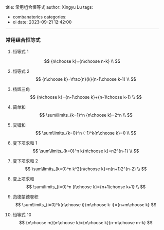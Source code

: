 title: 常用组合恒等式
author: Xingyu Lu
tags:
  - combanatorics
categories:
  - oi
date: 2023-09-21 12:42:00
---
### 常用组合恒等式

1. 恒等式 1

$$
{n\choose k}={n\choose n-k} \\
$$

2. 恒等式 2
$$
{n\choose k}=\frac{n}{k}{n-1\choose k-1} \\
$$

3. 杨辉三角
$$
{n\choose k}={n-1\choose k}+{n-1\choose k-1} \\
$$

4. 简单和
$$
\sum\limits_{k=1}^n {n\choose k}=2^n \\
$$

5. 交错和
$$
\sum\limits_{k=0}^n (-1)^k{n\choose k}=0 \\
$$

6. 变下项求和 1
$$
\sum\limits_{k=0}^n k{n\choose k}=n2^{n-1} \\
$$

7. 变下项求和 2
$$
\sum\limits_{k=0}^n k^2{n\choose k}=n(n+1)2^{n-2} \\
$$

8. 变上项求和
$$
\sum\limits_{i=0}^n {i\choose k}={n+1\choose k+1} \\
$$

9. 范德蒙德卷积
$$
\sum\limits_{i=0}^k{n\choose i}{m\choose k-i}={n+m\choose k}
$$

10. 恒等式 10
$$
{n\choose m}{m\choose k}={n\choose k}{n-m\choose m-k}
$$